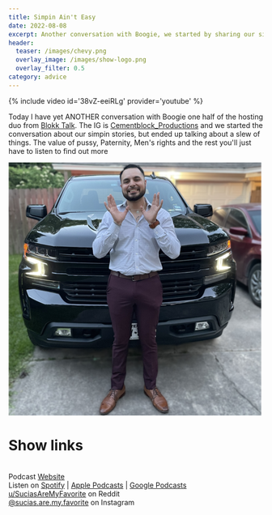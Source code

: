 ```yaml
---
title: Simpin Ain't Easy
date: 2022-08-08
excerpt: Another conversation with Boogie, we started by sharing our simpin stories of our past, how did we get all the way to parternity rights?
header:
  teaser: /images/chevy.png
  overlay_image: /images/show-logo.png
  overlay_filter: 0.5
category: advice
---
```


{% include video id='38vZ-eeiRLg' provider='youtube' %}

Today I have yet ANOTHER conversation with Boogie one half of the hosting duo from [Blokk Talk](https://open.spotify.com/show/2K8ewIGz4Cp544OqMycRoM?si=4c73342748fe4b61). The IG is [Cementblock_Productions](https://www.instagram.com/cementblock_productions/) and we started the conversation about our simpin stories, but ended up talking about a slew of things. The value of pussy, Paternity, Men's rights and the rest you'll just have to listen to find out more

![cover](/images/chevy.png)

# Show links

<br> Podcast [Website](https://sucias.xyz)  <a href='https://sucias.xyz'><i class='fas fa-link'></i></a>
<br> Listen on [Spotify](https://open.spotify.com/show/3XjoipCU3QzeIaQAAQpBdW)  <a href='https://open.spotify.com/show/3XjoipCU3QzeIaQAAQpBdW'><i class='fab fa-spotify'></i></a> | [Apple Podcasts](https://podcasts.apple.com/us/podcast/sucias/id1548173787)<i class='fas fa-podcast'></i> | [Google Podcasts](https://podcasts.google.com/feed/aHR0cHM6Ly9hbmNob3IuZm0vcy80MjI0YzYzYy9wb2RjYXN0L3Jzcw)  <a href='https://podcasts.google.com/feed/aHR0cHM6Ly9hbmNob3IuZm0vcy80MjI0YzYzYy9wb2RjYXN0L3Jzcw'><i class='fab fa-google-play'></i></a>
<br> [u/SuciasAreMyFavorite](https://reddit.com/u/suciasaremyfavorite/submitted) on Reddit <a href='https://reddit.com/u/suciasaremyfavorite/submitted'><i class='fa-brands fa-square-reddit'></i></a>
<br> [@sucias.are.my.favorite](https://instagram.com/sucias.pod) on Instagram  <a href='https://www.instagram.com/sucias.pod'><i class='fa-brands fa-instagram-square'></i></a>
